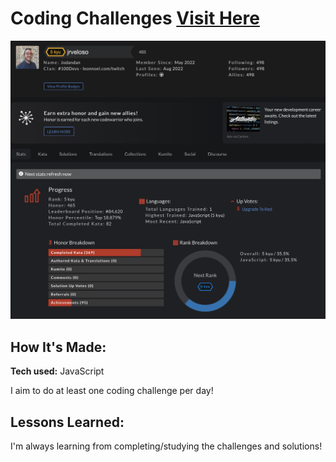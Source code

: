 # Coding Challenges [Visit Here](https://www.codewars.com/users/jrveloso)

![Screenshot](CodeChallengeProfile.png)

## How It's Made:

**Tech used:** JavaScript

I aim to do at least one coding challenge per day!

## Lessons Learned:

I'm always learning from completing/studying the challenges and solutions!




